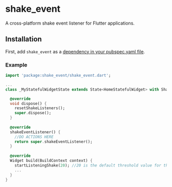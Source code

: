 # shake_event

A cross-platform shake event listener for Flutter applications.

## Installation

First, add `shake_event` as a [dependency in your pubspec.yaml file](https://flutter.io/platform-plugins/).

### Example
``` dart
import 'package:shake_event/shake_event.dart';

...
class _MyStatefulWidgetState extends State<HomeStatefulWidget> with ShakeHandler {

  @override
  void dispose() {
    resetShakeListeners();
    super.dispose();
  }
  
  @override
  shakeEventListener() {
    //DO ACTIONS HERE
    return super.shakeEventListener();
  }
  
  @override
  Widget build(BuildContext context) {
    startListeningShake(20); //20 is the default threshold value for the shake event
    ...
  }
}
```
